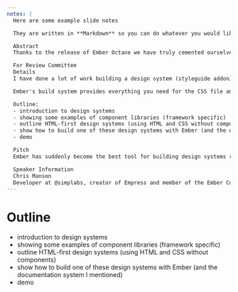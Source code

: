 ```yaml
---
notes: |
  Here are some example slide notes

  They are written in **Markdown** so you can do whatever you would like here

  Abstract
  Thanks to the release of Ember Octane we have truly cemented ourselves as the only HTML-First framework out there. While this is great news for people writing Ember apps and for people learning Ember that might already be skilled in HTML and CSS., this talk explores some of the wider possibilities of being a HTML-first framework. I explore the possibility of building a design system with Ember that can be consumed by an app that doesn't even use JS. HTML and CSS are the common languages of the web and I will try to demonstrate how to make that a reality in the world of modern web development

  For Review Committee
  Details
  I have done a lot of work building a design system (styleguide addon) that is shared between a number of Ember apps. With only very few exceptions this design system has used HTML-first principles and does not need you to use pre-written Ember Components to consume the styleguide, instead it provides default styling designed to be used with semantic HTML and a few opt-in CSS helpers. With this in mind, you can think of the output of the design system as being a single CSS file and a documentation site detailing how to use it.

  Ember's build system provides everything you need for the CSS file and an Ember community project can provide a great documentation experience for it.

  Outline:
  - introduction to design systems
  - showing some examples of component libraries (framework specific)
  - outline HTML-first design systems (using HTML and CSS without components)
  - show how to build one of these design systems with Ember (and the documentation system I mentioned)
  - demo

  Pitch
  Ember has suddenly become the best tool for building design systems regardless of what framework you will be consuming the design system in, and this talk is meant to tell the world why and exactly how to achieve this for yourself. Hopefully this will have a wider appeal outside the Ember community too.

  Speaker Information
  Chris Manson
  Developer at @simplabs, creator of Empress and member of the Ember Core Learning Team
---
```

# Outline

- introduction to design systems
- showing some examples of component libraries (framework specific)
- outline HTML-first design systems (using HTML and CSS without components)
- show how to build one of these design systems with Ember (and the documentation system I mentioned)
- demo

